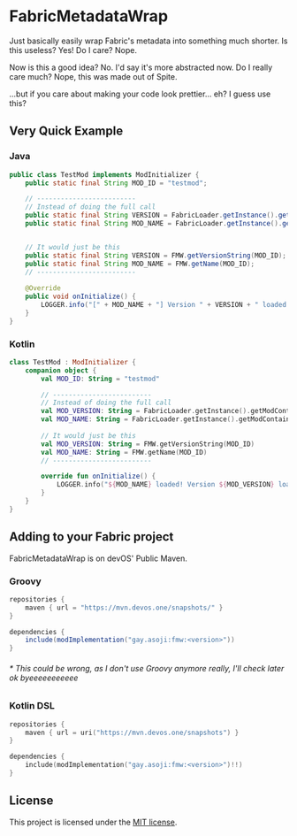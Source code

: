 # FabricMetadataWrap

Just basically easily wrap Fabric's metadata into something much shorter. Is this useless? Yes! Do I care? Nope.

Now is this a good idea? No. I'd say it's more abstracted now. Do I really care much? Nope, this was made out of Spite.

...but if you care about making your code look prettier... eh? I guess use this?

## Very Quick Example
### Java
```java
public class TestMod implements ModInitializer {
    public static final String MOD_ID = "testmod";

    // -------------------------
    // Instead of doing the full call
    public static final String VERSION = FabricLoader.getInstance().getModContainer(MOD_ID).get().getMetadata().getVersion().getFriendlyString();
    public static final String MOD_NAME = FabricLoader.getInstance().getModContainer(MOD_ID).get().getMetadata().getName();


    // It would just be this
    public static final String VERSION = FMW.getVersionString(MOD_ID);
    public static final String MOD_NAME = FMW.getName(MOD_ID);
    // -------------------------
    
    @Override
    public void onInitialize() {
        LOGGER.info("[" + MOD_NAME + "] Version " + VERSION + " loaded.");
    }
}
```

### Kotlin
```kotlin
class TestMod : ModInitializer {
    companion object {
        val MOD_ID: String = "testmod"

        // -------------------------
        // Instead of doing the full call
        val MOD_VERSION: String = FabricLoader.getInstance().getModContainer(MOD_ID).get().metadata.version.friendlyString
        val MOD_NAME: String = FabricLoader.getInstance().getModContainer(MOD_ID).get().metadata.name
        
        // It would just be this
        val MOD_VERSION: String = FMW.getVersionString(MOD_ID)
        val MOD_NAME: String = FMW.getName(MOD_ID)
        // -------------------------

        override fun onInitialize() {
            LOGGER.info("${MOD_NAME} loaded! Version ${MOD_VERSION} loaded.")
        }
    }
}
```

## Adding to your Fabric project
FabricMetadataWrap is on devOS' Public Maven.

### Groovy
```groovy
repositories {
    maven { url = "https://mvn.devos.one/snapshots/" }
}

dependencies {
    include(modImplementation("gay.asoji:fmw:<version>"))
}
```
###### * This could be wrong, as I don't use Groovy anymore really, I'll check later ok byeeeeeeeeeee

### Kotlin DSL
```kotlin
repositories {
    maven { url = uri("https://mvn.devos.one/snapshots") }
}

dependencies {
    include(modImplementation("gay.asoji:fmw:<version>")!!)
}
```

## License
This project is licensed under the [MIT license](LICENSE).
